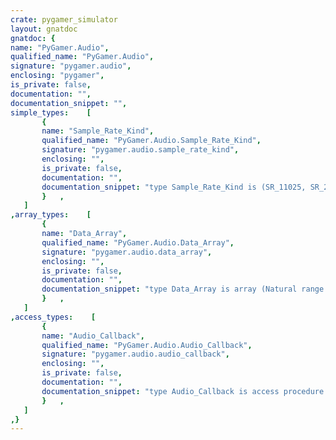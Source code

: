 ```yaml
---
crate: pygamer_simulator
layout: gnatdoc
gnatdoc: {
name: "PyGamer.Audio",
qualified_name: "PyGamer.Audio",
signature: "pygamer.audio",
enclosing: "pygamer",
is_private: false,
documentation: "",
documentation_snippet: "",
simple_types:    [
       {
       name: "Sample_Rate_Kind",
       qualified_name: "PyGamer.Audio.Sample_Rate_Kind",
       signature: "pygamer.audio.sample_rate_kind",
       enclosing: "",
       is_private: false,
       documentation: "",
       documentation_snippet: "type Sample_Rate_Kind is (SR_11025, SR_22050, SR_44100, SR_96000);",
       }   ,
   ]
,array_types:    [
       {
       name: "Data_Array",
       qualified_name: "PyGamer.Audio.Data_Array",
       signature: "pygamer.audio.data_array",
       enclosing: "",
       is_private: false,
       documentation: "",
       documentation_snippet: "type Data_Array is array (Natural range <>) of aliased Interfaces.Unsigned_16;",
       }   ,
   ]
,access_types:    [
       {
       name: "Audio_Callback",
       qualified_name: "PyGamer.Audio.Audio_Callback",
       signature: "pygamer.audio.audio_callback",
       enclosing: "",
       is_private: false,
       documentation: "",
       documentation_snippet: "type Audio_Callback is access procedure (Left, Right : out Data_Array);",
       }   ,
   ]
,}
---
```


